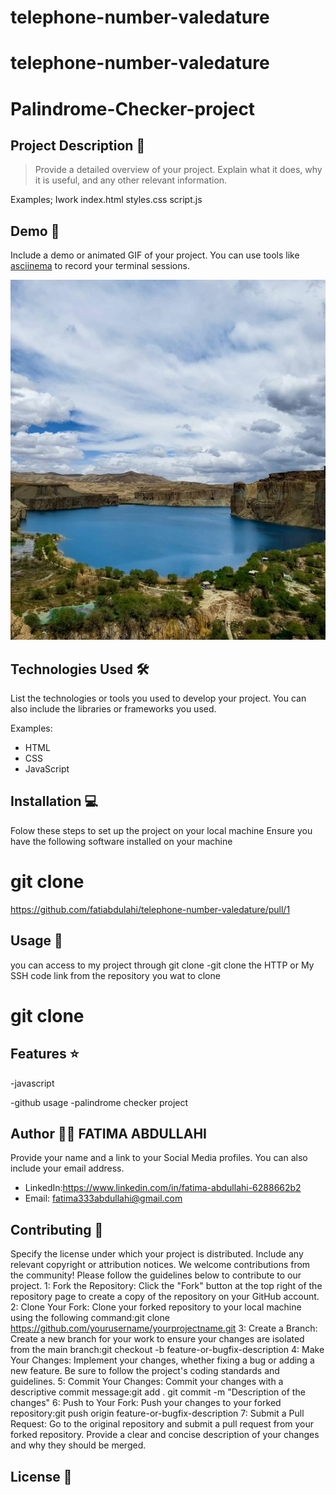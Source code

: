 # telephone-number-valedature 
# telephone-number-valedature 
# Palindrome-Checker-project

## Project Description 📝

> Provide a detailed overview of your project. Explain what it does, why it is useful, and any other relevant information.

Examples;
Iwork index.html styles.css script.js


## Demo 📸

Include a demo or animated GIF of your project. You can use tools like [asciinema](https://asciinema.org/) to record your terminal sessions.

![Demo](bg.jpeg)


## Technologies Used 🛠️

List the technologies or tools you used to develop your project. You can also include the libraries or frameworks you used.

Examples:

- HTML
- CSS
- JavaScript



## Installation 💻

Folow these steps to set up the project on your local machine Ensure you have the following software installed on your machine

# git clone 

https://github.com/fatiabdulahi/telephone-number-valedature/pull/1

## Usage 🎯

you can access to my project through git clone -git clone the HTTP or My SSH code link from the repository you wat to clone

# git clone

## Features ⭐
-javascript

-github usage
-palindrome checker project


## Author 👩‍💻 FATIMA ABDULLAHI

Provide your name and a link to your Social Media profiles. You can also include your email address.


- LinkedIn:https://www.linkedin.com/in/fatima-abdullahi-6288662b2
- Email: fatima333abdullahi@gmail.com

## Contributing 🤝

Specify the license under which your project is distributed. Include any relevant copyright or attribution notices.
We welcome contributions from the community! Please follow the guidelines below to contribute to our project.
1: Fork the Repository: Click the "Fork" button at the top right of the repository page to create a copy of the repository on your GitHub account.
2: Clone Your Fork: Clone your forked repository to your local machine using the following command:git clone https://github.com/yourusername/yourprojectname.git
3: Create a Branch: Create a new branch for your work to ensure your changes are isolated from the main branch:git checkout -b feature-or-bugfix-description
4: Make Your Changes: Implement your changes, whether fixing a bug or adding a new feature. Be sure to follow the project's coding standards and guidelines.
5: Commit Your Changes: Commit your changes with a descriptive commit message:git add . git commit -m "Description of the changes"
6: Push to Your Fork: Push your changes to your forked repository:git push origin feature-or-bugfix-description
7: Submit a Pull Request: Go to the original repository and submit a pull request from your forked repository. Provide a clear and concise description of your changes and why they should be merged.

## License 📜
